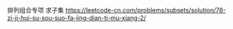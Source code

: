 排列组合专项
求子集
https://leetcode-cn.com/problems/subsets/solution/78-zi-ji-hui-su-sou-suo-fa-jing-dian-ti-mu-xiang-2/